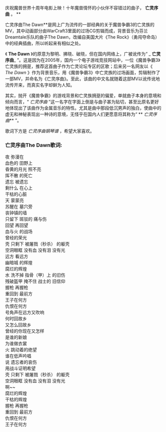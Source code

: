 

庆祝魔兽世界十周年电影上映！十年魔兽情怀的小伙伴不容错过的曲子， **亡灵序曲** 。 **  
  
亡灵序曲The
Dawn**是网上广为流传的一部经典的关于魔兽争霸3的亡灵族的MV，其中动画部分由WarCraft3里面的过场CG剪辑而成，背景音乐为芬兰Dreamtale乐队的曲子The
Dawn，改编自美国大片《The Rock》（勇闯夺命岛）中的经典插曲，所以听起来有相似之处。  
  
《 **The Dawn** 》的原意为黎明、拂晓、破晓，但在国内网络上，广被讹传为“ _ **亡灵序曲**_
”。这是因为在2005年，国内一个电子游戏竞技网站中，一位《魔兽争霸3》亡灵族的拥趸，推荐这首曲子作为亡灵论坛专区的区歌；后来另一名网友以《 _The
Dawn_
》作为背景音乐，用《魔兽争霸3》中亡灵族的过场画面，剪辑制作了一部MV，并命名为《亡灵序曲》。至此，该曲的中文名就随着这部MV以讹传讹地流传开来，而真实名字却鲜为人知。  
  
其实，抛开《魔兽争霸》的游戏背景和亡灵族拥趸的偏爱，单就曲子本身的意境和倾向而言，“ _亡灵序曲_
”这一名字在字面上倒是与曲子甚为贴切，甚至比原名更好地体现出了该曲作为金属音乐的特性。尤其是曲中那段低沉男声的独白，使曲中的虚无和神秘表现出一种诗的意境，无怪乎在国内人们更愿意将其称为“
** _亡灵序曲_** ”。  
  
歌词下方是 _亡灵序曲钢琴谱_ ，希望大家喜欢。

### 亡灵序曲The Dawn歌词:

夜 弥漫在  
血色的 田野上  
昏黄的月光 照不亮  
挥不散 的死亡  
遗忘 被遗忘  
剩什么 在心上  
干枯的心脏  
天 蒙蒙亮  
苏醒在 墓穴旁  
丧钟镇的墙  
只留下 斑驳的 痛与伤  
回望 再回望  
血与火 的战场  
曾经的荣光  
壳 只剩下 被屠戮（秒杀） 的躯壳  
空洞眼眶 没有血 没有泪 没有光  
远方 看远方  
幽暗城 的辉煌  
腐烂的辉煌  
水 洗不掉 指骨（甲）上 的旧伤  
残破盔甲 掩不住 战士的 旧信仰  
握枪 再握枪  
重回到 最前方  
王子在何方  
仇恨在何方  
号角声在远方又吹响  
何时回故乡  
又怎么回故乡  
曾经的你现在又怎样  
是谁的新娘  
为谁做衣裳  
火 跳动着的绝望  
谁在低声吟唱  
说 遗忘者的哀伤  
用战斗证明希望  
壳 只剩下 被屠戮（秒杀） 的躯壳  
空洞眼眶 没有血 没有泪 没有光  
啊~~  
腐烂的辉煌  
干枯的辉煌  
握枪 再握枪  
重回到 最前方  
仇恨在何方  
王子在何方

